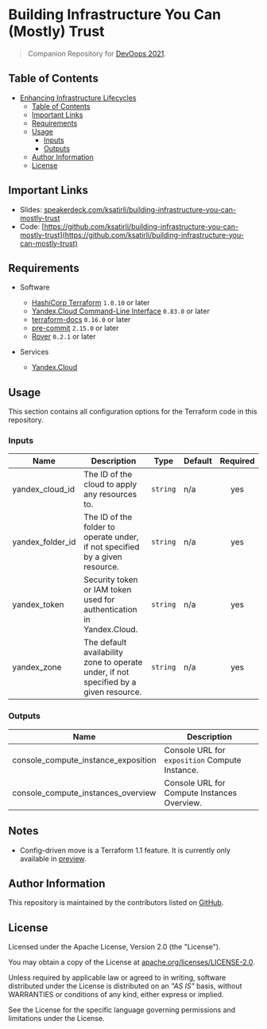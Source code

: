 # Building Infrastructure You Can (Mostly) Trust

> Companion Repository for [DevOops 2021](https://devoops.ru/en/talks/building-trustable-infrastructure/).

## Table of Contents

- [Enhancing Infrastructure Lifecycles](#building-infrastructure-you-can-mostly-trust)
  - [Table of Contents](#table-of-contents)
  - [Important Links](#important-links)
  - [Requirements](#requirements)
  - [Usage](#usage)
    - [Inputs](#inputs)
    - [Outputs](#outputs)
  - [Author Information](#author-information)
  - [License](#license)

## Important Links

- Slides: [speakerdeck.com/ksatirli/building-infrastructure-you-can-mostly-trust](https://speakerdeck.com/ksatirli/building-infrastructure-you-can-mostly-trust)
- Code: [https://github.com/ksatirli/building-infrastructure-you-can-mostly-trust](https://github.com/ksatirli/building-infrastructure-you-can-mostly-trust)

## Requirements

- Software
  - [HashiCorp Terraform](https://www.terraform.io/downloads.html) `1.0.10` or later
  - [Yandex.Cloud Command-Line Interface](https://cloud.yandex.com/en/docs/cli/quickstart) `0.83.0` or later
  - [terraform-docs](https://terraform-docs.io) `0.16.0` or later
  - [pre-commit](https://pre-commit.com) `2.15.0` or later
  - [Rover](https://github.com/im2nguyen/rover) `0.2.1` or later

- Services
  - [Yandex.Cloud](https://cloud.yandex.com/)

## Usage

This section contains all configuration options for the Terraform code in this repository.

<!-- BEGIN_TF_DOCS -->
### Inputs

| Name | Description | Type | Default | Required |
|------|-------------|------|---------|:--------:|
| yandex\_cloud\_id | The ID of the cloud to apply any resources to. | `string` | n/a | yes |
| yandex\_folder\_id | The ID of the folder to operate under, if not specified by a given resource. | `string` | n/a | yes |
| yandex\_token | Security token or IAM token used for authentication in Yandex.Cloud. | `string` | n/a | yes |
| yandex\_zone | The default availability zone to operate under, if not specified by a given resource. | `string` | n/a | yes |

### Outputs

| Name | Description |
|------|-------------|
| console\_compute\_instance\_exposition | Console URL for `exposition` Compute Instance. |
| console\_compute\_instances\_overview | Console URL for Compute Instances Overview. |
<!-- END_TF_DOCS -->

## Notes

* Config-driven move is a Terraform 1.1 feature. It is currently only available in [preview](https://github.com/hashicorp/terraform/blob/main/website/docs/language/modules/develop/refactoring.html.md).

## Author Information

This repository is maintained by the contributors listed on [GitHub](https://github.com/ksatirli/building-infrastructure-you-can-mostly-trust/graphs/contributors).

## License

Licensed under the Apache License, Version 2.0 (the "License").

You may obtain a copy of the License at [apache.org/licenses/LICENSE-2.0](http://www.apache.org/licenses/LICENSE-2.0).

Unless required by applicable law or agreed to in writing, software distributed under the License is distributed on an _"AS IS"_ basis, without WARRANTIES or conditions of any kind, either express or implied.

See the License for the specific language governing permissions and limitations under the License.
